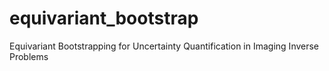 # equivariant_bootstrap
Equivariant Bootstrapping for Uncertainty Quantification in Imaging Inverse Problems
